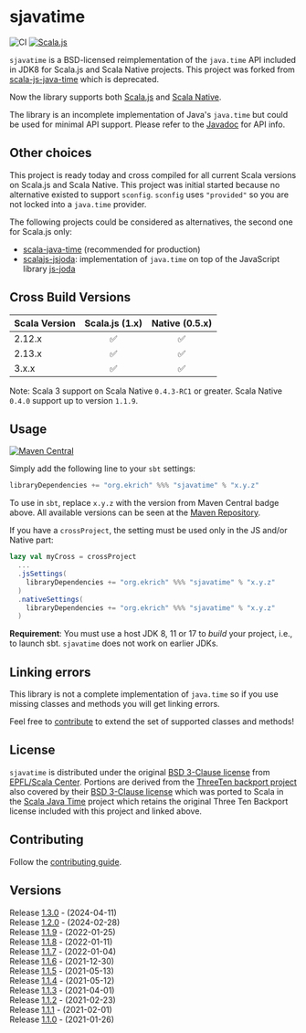 # sjavatime

![CI](https://github.com/ekrich/sjavatime/workflows/CI/badge.svg)
[![Scala.js](https://www.scala-js.org/assets/badges/scalajs-1.0.0.svg)](https://www.scala-js.org)

`sjavatime` is a BSD-licensed reimplementation of the `java.time` API
included in JDK8 for Scala.js and Scala Native projects. This project was forked from
[scala-js-java-time](https://github.com/scala-js/scala-js-java-time) which is deprecated.

Now the library supports both [Scala.js](https://www.scala-js.org/) and [Scala Native](https://scala-native.readthedocs.io/).

The library is an incomplete implementation of Java's `java.time` but could be used for minimal API support.
Please refer to the
[Javadoc](https://docs.oracle.com/javase/8/docs/api/java/time/package-summary.html) for API info.


## Other choices
This project is ready today and cross compiled for all current Scala versions on Scala.js and Scala Native. This project was initial started because no alternative existed to support `sconfig`. `sconfig` uses `"provided"` so you are not locked into a `java.time` provider.

The following projects could be considered as alternatives, the second one for Scala.js only:

* [scala-java-time](https://github.com/cquiroz/scala-java-time) (recommended for production)
* [scalajs-jsjoda](https://github.com/zoepepper/scalajs-jsjoda): implementation of `java.time` on top of the JavaScript library [js-joda](https://github.com/js-joda/js-joda)

## Cross Build Versions

| Scala Version          | Scala.js (1.x)        | Native (0.5.x) |
| ---------------------- | :-------------------: | :----------------: |
| 2.12.x                 |          ✅           |         ✅         |
| 2.13.x                 |          ✅           |         ✅         |
| 3.x.x                  |          ✅           |         ✅         |

Note: Scala 3 support on Scala Native `0.4.3-RC1` or greater. Scala Native `0.4.0` support up to version `1.1.9`.

## Usage
[![Maven Central](https://img.shields.io/maven-central/v/org.ekrich/sjavatime_native0.5_2.13.svg)](https://maven-badges.herokuapp.com/maven-central/org.ekrich/sjavatime_native0.5_2.13)

Simply add the following line to your `sbt` settings:

```scala
libraryDependencies += "org.ekrich" %%% "sjavatime" % "x.y.z"
```

To use in `sbt`, replace `x.y.z` with the version from Maven Central badge above.
All available versions can be seen at the [Maven Repository](https://mvnrepository.com/artifact/org.ekrich/sjavatime).

If you have a `crossProject`, the setting must be used only in the JS and/or Native part:

```scala
lazy val myCross = crossProject
  ...
  .jsSettings(
    libraryDependencies += "org.ekrich" %%% "sjavatime" % "x.y.z"
  )
  .nativeSettings(
    libraryDependencies += "org.ekrich" %%% "sjavatime" % "x.y.z"
  )
```

**Requirement**: You must use a host JDK 8, 11 or 17 to *build* your project, i.e., to
launch sbt. `sjavatime` does not work on earlier JDKs.

## Linking errors

This library is not a complete implementation of `java.time` so if you use missing classes and methods you will get linking errors.

Feel free to [contribute](./CONTRIBUTING.md) to extend the set of supported
classes and methods!

## License

`sjavatime` is distributed under the original [BSD 3-Clause license](./LICENSE.txt) from [EPFL/Scala Center](https://scala.epfl.ch/). Portions are derived from the [ThreeTen backport project](https://github.com/ThreeTen/threetenbp) also covered by their [BSD 3-Clause license](./LICENSE-THREETENBP.txt) which was ported to Scala in the [Scala Java Time](https://github.com/cquiroz/scala-java-time/) project which retains the original Three Ten Backport license included with this project and linked above.

## Contributing

Follow the [contributing guide](./CONTRIBUTING.md).

## Versions

Release [1.3.0](https://github.com/ekrich/sjavatime/releases/tag/v1.3.0) - (2024-04-11)<br/>
Release [1.2.0](https://github.com/ekrich/sjavatime/releases/tag/v1.2.0) - (2024-02-28)<br/>
Release [1.1.9](https://github.com/ekrich/sjavatime/releases/tag/v1.1.9) - (2022-01-25)<br/>
Release [1.1.8](https://github.com/ekrich/sjavatime/releases/tag/v1.1.8) - (2022-01-11)<br/>
Release [1.1.7](https://github.com/ekrich/sjavatime/releases/tag/v1.1.7) - (2022-01-04)<br/>
Release [1.1.6](https://github.com/ekrich/sjavatime/releases/tag/v1.1.6) - (2021-12-30)<br/>
Release [1.1.5](https://github.com/ekrich/sjavatime/releases/tag/v1.1.5) - (2021-05-13)<br/>
Release [1.1.4](https://github.com/ekrich/sjavatime/releases/tag/v1.1.4) - (2021-05-12)<br/>
Release [1.1.3](https://github.com/ekrich/sjavatime/releases/tag/v1.1.3) - (2021-04-01)<br/>
Release [1.1.2](https://github.com/ekrich/sjavatime/releases/tag/v1.1.2) - (2021-02-23)<br/>
Release [1.1.1](https://github.com/ekrich/sjavatime/releases/tag/v1.1.1) - (2021-02-01)<br/>
Release [1.1.0](https://github.com/ekrich/sjavatime/releases/tag/v1.1.0) - (2021-01-26)<br/>

